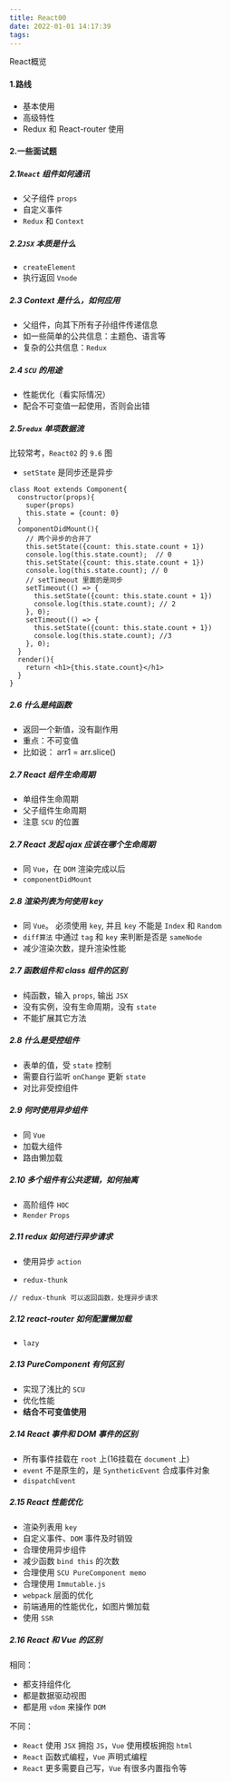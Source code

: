 ```yaml
---
title: React00
date: 2022-01-01 14:17:39
tags: 
---
```


React概览

<!-- more -->

#### 1.路线

- 基本使用
- 高级特性
- Redux 和 React-router 使用

#### 2.一些面试题

##### 2.1`React` 组件如何通讯

- 父子组件 `props`
- 自定义事件
- `Redux` 和 `Context`

##### 2.2`JSX` 本质是什么 

- `createElement`
- 执行返回 `Vnode`

##### 2.3 Context 是什么，如何应用

- 父组件，向其下所有子孙组件传递信息
- 如一些简单的公共信息：主题色、语言等
- 复杂的公共信息：`Redux`

##### 2.4 `SCU` 的用途

- 性能优化（看实际情况）
- 配合不可变值一起使用，否则会出错

##### 2.5`redux` 单项数据流

比较常考，`React02` 的 `9.6` 图

- `setState` 是同步还是异步

```react
class Root extends Component{
  constructor(props){
    super(props)
    this.state = {count: 0}
  }
  componentDidMount(){
    // 两个异步的合并了
    this.setState({count: this.state.count + 1})
    console.log(this.state.count);  // 0
    this.setState({count: this.state.count + 1})
    console.log(this.state.count); // 0
    // setTimeout 里面的是同步
    setTimeout(() => {
      this.setState({count: this.state.count + 1})
      console.log(this.state.count); // 2
    }, 0);
    setTimeout(() => {
      this.setState({count: this.state.count + 1})
      console.log(this.state.count); //3
    }, 0);   
  }  
  render(){
    return <h1>{this.state.count}</h1>
  }
}
```

##### 2.6 什么是纯函数

- 返回一个新值，没有副作用
- 重点：不可变值
- 比如说： arr1 = arr.slice()

##### 2.7 React 组件生命周期

- 单组件生命周期
- 父子组件生命周期
- 注意 `SCU` 的位置

##### 2.7 React 发起 ajax 应该在哪个生命周期

- 同 `Vue`，在 `DOM` 渲染完成以后
- `componentDidMount`

##### 2.8 渲染列表为何使用 key

- 同 `Vue`。 必须使用 `key`, 并且 `key` 不能是 `Index` 和 `Random`
- `diff算法` 中通过 `tag` 和 `key` 来判断是否是 `sameNode`
- 减少渲染次数，提升渲染性能

##### 2.7 函数组件和 class 组件的区别

- 纯函数，输入 `props`, 输出 `JSX`
- 没有实例，没有生命周期，没有 `state`
- 不能扩展其它方法

##### 2.8 什么是受控组件

- 表单的值，受 `state` 控制
- 需要自行监听 `onChange` 更新 `state`
- 对比非受控组件

##### 2.9 何时使用异步组件

- 同 `Vue`
- 加载大组件
- 路由懒加载

##### 2.10 多个组件有公共逻辑，如何抽离

- 高阶组件 `HOC`
- `Render` `Props`

##### 2.11 redux 如何进行异步请求

- 使用异步 `action`

- `redux-thunk`

```
// redux-thunk 可以返回函数，处理异步请求
```



##### 2.12 react-router 如何配置懒加载

- `lazy`

##### 2.13 PureComponent 有何区别

- 实现了浅比的 `SCU`
- 优化性能
- **结合不可变值使用**

##### 2.14  React 事件和 DOM 事件的区别

- 所有事件挂载在 `root` 上(16挂载在 `document` 上)
- `event` 不是原生的，是 `SyntheticEvent` 合成事件对象
- `dispatchEvent`

##### 2.15 React 性能优化

- 渲染列表用 `key`
- 自定义事件、`DOM` 事件及时销毁
- 合理使用异步组件
- 减少函数 `bind this` 的次数
- 合理使用 `SCU PureComponent memo`
- 合理使用 `Immutable.js`
- `webpack` 层面的优化
- 前端通用的性能优化，如图片懒加载
- 使用 `SSR`

##### 2.16 React 和 Vue 的区别

相同：

- 都支持组件化
- 都是数据驱动视图
- 都是用 `vdom` 来操作 `DOM`

不同：

- `React` 使用 `JSX` 拥抱 `JS`，`Vue` 使用模板拥抱 `html`
- `React` 函数式编程，`Vue` 声明式编程
- `React` 更多需要自己写，`Vue` 有很多内置指令等

